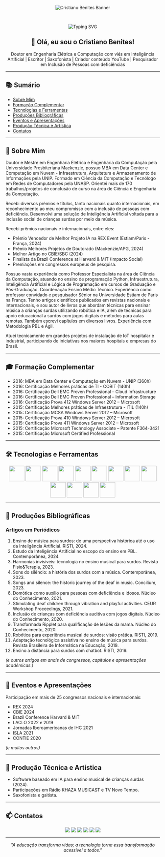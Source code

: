 <p align="center">
  <img src="https://capsule-render.vercel.app/api?type=rect&color=0:0b0b0b,50:004aad,100:00d4ff&height=200&section=header&text=Cristiano%20Benites&fontSize=50&fontAlign=50&fontColor=FFFFFF&animation=fadeIn&desc=Inteligência%20Artificial%20%7C%20Educação%20Digital%20%7C%20Tecnologia%20Assistiva&descSize=22&descAlign=50&descColor=f0f0f0" alt="Cristiano Benites Banner"/>
</p>

<br>

<p align="center">
  <img src="https://readme-typing-svg.demolab.com?font=Fira+Code&size=20&pause=1000&color=00D4FF&center=true&vCenter=true&width=900&lines=Professor+e+Pesquisador+em+Engenharia+da+Computação;Atuando+em+IA%2C+Educação+Digital+e+Tecnologias+Assistivas" alt="Typing SVG"/>
</p>



<h2 align="center">👋 Olá, eu sou o Cristiano Benites!</h2>

<p align="center">
  Doutor em Engenharia Elétrica e Computação com viés em Inteligência Artificial | Escritor | Saxofonista | Criador conteúdo YouTube | Pesquisador em Inclusão de Pessoas com deficiências
</p>

---

## 📚 Sumário

- [Sobre Mim](#-sobre-mim)
- [Formação Complementar](#-forma%C3%A7%C3%A3o-complementar)
- [Tecnologias e Ferramentas](#-tecnologias-e-ferramentas)
- [Produções Bibliográficas](#-produ%C3%A7%C3%B5es-bibliogr%C3%A1ficas)
- [Eventos e Apresentações](#-eventos-e-apresenta%C3%A7%C3%B5es)
- [Produção Técnica e Artística](#-produ%C3%A7%C3%A3o-t%C3%A9cnica-e-art%C3%ADstica)
- [Contatos](#-contatos)

---

## 🧠 Sobre Mim

Doutor e Mestre em Engenharia Elétrica e Engenharia da Computação pela Universidade Presbiteriana Mackenzie, possuo MBA em Data Center e Computação em Nuvem - Infraestrutura, Arquitetura e Armazenamento de Informações pela UNIP. Formado em Ciência da Computação e Tecnólogo em Redes de Computadores pela UNASP. Orientei mais de 170 trabalhos/projetos de conclusão de curso na área de Ciência e Engenharia da Computação.

Recebi diversos prêmios e títulos, tanto nacionais quanto internacionais, em reconhecimento ao meu compromisso com a inclusão de pessoas com deficiência. Desenvolvi uma solução de Inteligência Artificial voltada para a inclusão social de crianças surdas por meio da música.

Recebi prêmios nacionais e internacionais, entre eles:
- Prêmio Vencedor de Melhor Projeto IA na REX Event (Estiam/Paris - França, 2024)
- Prêmio Melhores Projetos de Doutorado (Mackenzie/APG, 2024)
- Melhor Artigo no CBIE/SBC (2024)
- Finalista da Brazil Conference at Harvard & MIT (Impacto Social)
- Premiações em congressos europeus de pesquisa.

Possuo vasta experiência como Professor Especialista na área de Ciência da Computação, atuando no ensino de programação Python, Infraestrutura, Inteligência Artificial e Lógica de Programação em cursos de Graduação e Pós-Graduação. Coordenação Ensino Médio Técnico. Experiência como professor convidado e pesquisador Sênior na Universidade Estiam de Paris na França. Tenho artigos científicos publicados em revistas nacionais e internacionais, e sou autor de livros que abordam técnicas para ensinar música a crianças surdas utilizando robótica e IA, além de técnicas para apoio educacional a surdos com jogos digitais e métodos para aulas remotas. Também escrevi capítulos em diversos livros. Experiência com Metodologia PBL e Ágil.

Atuei tecnicamente em grandes projetos de instalação de IoT hospitalar e industrial, participando de iniciativas nos maiores hospitais e empresas do Brasil.

---

## 🎓 Formação Complementar

- 2016: MBA em Data Center e Computação em Nuvem - UNIP (360h)
- 2016: Certificação Melhores práticas de TI - COBIT (140h)
- 2016: Certificação Dell EMC Proven Professional – Cloud Infrastructure
- 2016: Certificação Dell EMC Proven Professional – Information Storage
- 2016: Certificação Prova 412 Windows Server 2012 – Microsoft
- 2015: Certificação Melhores práticas de Infraestrutura - ITIL (140h)
- 2015: Certificação MCSA Windows Server 2012 – Microsoft
- 2015: Certificação Prova 410 Windows Server 2012 – Microsoft
- 2015: Certificação Prova 411 Windows Server 2012 – Microsoft
- 2015: Certificação Microsoft Technology Associate – Patente F364-3421
- 2015: Certificação Microsoft Certified Professional

---

## 🛠️ Tecnologias e Ferramentas

<p align="center">
  <img src="https://cdn.jsdelivr.net/gh/devicons/devicon/icons/python/python-original.svg" width="50"/>
  <img src="https://cdn.jsdelivr.net/gh/devicons/devicon/icons/javascript/javascript-original.svg" width="50"/>
  <img src="https://cdn.jsdelivr.net/gh/devicons/devicon/icons/nodejs/nodejs-original.svg" width="50"/>
  <img src="https://cdn.jsdelivr.net/gh/devicons/devicon/icons/postgresql/postgresql-original.svg" width="50"/>
  <img src="https://cdn.jsdelivr.net/gh/devicons/devicon/icons/docker/docker-original.svg" width="50"/>
  <img src="https://cdn.jsdelivr.net/gh/devicons/devicon/icons/git/git-original.svg" width="50"/>
  <img src="https://cdn.jsdelivr.net/gh/devicons/devicon/icons/vscode/vscode-original.svg" width="50"/>
  <img src="https://cdn.jsdelivr.net/gh/devicons/devicon/icons/tensorflow/tensorflow-original.svg" width="50"/>
  <img src="https://cdn.jsdelivr.net/gh/devicons/devicon/icons/pytorch/pytorch-original.svg" width="50"/>
  <img src="https://cdn.jsdelivr.net/gh/devicons/devicon/icons/jupyter/jupyter-original.svg" width="50"/>
  <img src="https://cdn.jsdelivr.net/gh/devicons/devicon/icons/pandas/pandas-original.svg" width="50"/>
  <img src="https://cdn.jsdelivr.net/gh/devicons/devicon/icons/numpy/numpy-original.svg" width="50"/>
  <img src="https://cdn.jsdelivr.net/gh/devicons/devicon/icons/opencv/opencv-original.svg" width="50"/>
</p>

---

## 📝 Produções Bibliográficas

### Artigos em Periódicos

1. Ensino de música para surdos: de uma perspectiva histórica até o uso da Inteligência Artificial. RISTI, 2024.
2. Estudo da Inteligência Artificial no escopo do ensino em PBL. Contemporânea, 2024.
3. Harmonias invisíveis: tecnologia no ensino musical para surdos. Revista Fisio&Terapia, 2023.
4. Sons do silêncio: a história dos surdos com a música. Contemporânea, 2023.
5. Songs and silence: the historic journey of the deaf in music. Concilium, 2023.
6. Domótica como auxílio para pessoas com deficiência e idosos. Núcleo do Conhecimento, 2021.
7. Stimulating deaf children through vibration and playful activities. CEUR Workshop Proceedings, 2021.
8. Inclusão de crianças com deficiência auditiva com jogos digitais. Núcleo do Conhecimento, 2020.
9. Transformada Ripplet para qualificação de lesões da mama. Núcleo do Conhecimento, 2020.
10. Robótica para experiência musical de surdos: visão prática. RISTI, 2019.
11. Adaptação tecnológica assistiva no ensino de música para surdos. Revista Brasileira de Informática na Educação, 2019.
12. Ensino a distância para surdos com chatbot. RISTI, 2019.

_(e outros artigos em anais de congressos, capítulos e apresentações acadêmicas.)_

---

## 🎤 Eventos e Apresentações

Participação em mais de 25 congressos nacionais e internacionais:
- REX 2024
- CBIE 2024
- Brazil Conference Harvard & MIT
- LACLO 2022 e 2019
- Jornadas Iberoamericanas de IHC 2021
- ISLA 2021
- CONTIE 2020

_(e muitos outros)_

---

## 🎨 Produção Técnica e Artística

- Software baseado em IA para ensino musical de crianças surdas (2024).
- Participações em Rádio KHAZA MUSICAST e TV Novo Tempo.
- Saxofonista e gaitista.

---

## 📫 Contatos

<p align="center">
  <a href="https://www.linkedin.com/in/cristiano-benites-ph-d-687647a8/" target="_blank"><img src="https://img.shields.io/badge/LinkedIn-0077B5?style=for-the-badge&logo=linkedin&logoColor=white"/></a>
  <a href="http://lattes.cnpq.br/7929863405512173" target="_blank"><img src="https://img.shields.io/badge/Lattes-000000?style=for-the-badge&logo=researchgate&logoColor=white"/></a>
  <a href="https://orcid.org/0000-0002-1300-7944" target="_blank"><img src="https://img.shields.io/badge/ORCID-A6CE39?style=for-the-badge&logo=orcid&logoColor=white"/></a>
  <a href="https://www.youtube.com/@CristianoBenites" target="_blank"><img src="https://img.shields.io/badge/YouTube-FF0000?style=for-the-badge&logo=youtube&logoColor=white"/></a>
  <a href="https://www.instagram.com/cristiano.benites.oficial/" target="_blank"><img src="https://img.shields.io/badge/Instagram-E4405F?style=for-the-badge&logo=instagram&logoColor=white"/></a>
  <a href="https://www.facebook.com/cristiano.benites.3" target="_blank"><img src="https://img.shields.io/badge/Facebook-1877F2?style=for-the-badge&logo=facebook&logoColor=white"/></a>
</p>

---

<p align="center">
  <em>"A educação transforma vidas; a tecnologia torna essa transformação acessível a todos."</em>
</p>
